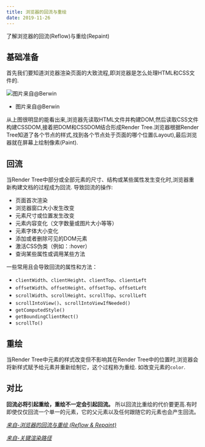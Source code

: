 ```yaml
---
title: 浏览器的回流与重绘
date: 2019-11-26
---
```


了解浏览器的回流(Reflow)与重绘(Repaint)

<!-- more -->

## 基础准备
首先我们要知道浏览器渲染页面的大致流程,即浏览器是怎么处理HTML和CSS文件的. 

![图片来自@Berwin](https://user-gold-cdn.xitu.io/2019/1/7/16827ff376991063?imageslim)
* 图片来自@Berwin

从上图很明显的能看出来,浏览器先读取HTML文件并构建DOM,然后读取CSS文件构建CSSDOM,接着把DOM和CSSDOM结合形成Render Tree.浏览器根据Render Tree知道了各个节点的样式,找到各个节点处于页面的哪个位置(Layout),最后浏览器就在屏幕上绘制像素(Paint).

## 回流
当Render Tree中部分或全部元素的尺寸、结构或某些属性发生变化时,浏览器重新构建文档的过程成为回流.
导致回流的操作:
- 页面首次渲染
- 浏览器窗口大小发生改变
- 元素尺寸或位置发生改变
- 元素内容变化（文字数量或图片大小等等）
- 元素字体大小变化
- 添加或者删除可见的DOM元素
- 激活CSS伪类（例如：:hover）
- 查询某些属性或调用某些方法

一些常用且会导致回流的属性和方法：
- `clientWidth`、`clientHeight`、`clientTop`、`clientLeft`
- `offsetWidth`、`offsetHeight`、`offsetTop`、`offsetLeft`
- `scrollWidth`、`scrollHeight`、`scrollTop`、`scrollLeft`
- `scrollIntoView()`、`scrollIntoViewIfNeeded()`
- `getComputedStyle()`
- `getBoundingClientRect()`
- `scrollTo()`

## 重绘
当Render Tree中元素的样式改变但不影响其在Render Tree中的位置时,浏览器会将新样式赋予给元素并重新绘制它，这个过程称为重绘.
如改变元素的`color`.

## 对比
**回流必将引起重绘，重绘不一定会引起回流。**
所以回流比重绘的代价要更高.有时即使仅仅回流一个单一的元素，它的父元素以及任何跟随它的元素也会产生回流。



[*来自-浏览器的回流与重绘 (Reflow & Repaint)*](https://juejin.im/post/5a9923e9518825558251c96a)

[*来自-关键渲染路径*](https://juejin.im/post/5c3333036fb9a049f1545d27)